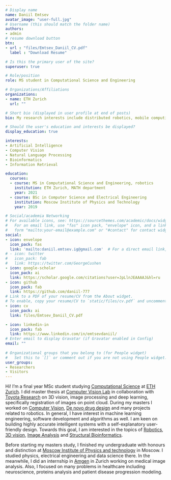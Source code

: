```yaml
---
# Display name
name: Daniil Emtsev
avatar_image: "user-full.jpg"
# Username (this should match the folder name)
authors:
- admin
# resume download button
btn:
- url : "files/Emtsev_Daniil_CV.pdf"
  label : "Download Resume"

# Is this the primary user of the site?
superuser: true

# Role/position
role: MS student in Computational Science and Engineering

# Organizations/Affiliations
organizations:
- name: ETH Zurich
  url: ""

# Short bio (displayed in user profile at end of posts)
bio: My research interests include distributed robotics, mobile computing and programmable matter.

# Should the user's education and interests be displayed?
display_education: true

interests:
- Artificial Intelligence
- Computer Vision
- Natural Language Processing
- Bioinformatics
- Information Retrieval

education:
  courses:
  - course: MS in Computational Science and Engineering, robotics
    institution: ETH Zurich, MATH department
    year: 2021
  - course: BSc in Computer Science and Electrical Engineering
    institution: Moscow Institute of Physics and Technology
    year: 2019

# Social/academia Networking
# For available icons, see: https://sourcethemes.com/academic/docs/widgets/#icons
#   For an email link, use "fas" icon pack, "envelope" icon, and a link in the
#   form "mailto:your-email@example.com" or "#contact" for contact widget.
social:
- icon: envelope
  icon_pack: fas
  link: 'mailto:daniil.emtsev.ig@gmail.com'  # For a direct email link, use "mailto:test@example.org".
# - icon: twitter
#   icon_pack: fab
#   link: https://twitter.com/GeorgeCushen
- icon: google-scholar
  icon_pack: ai
  link: https://scholar.google.com/citations?user=JpLlnJEAAAAJ&hl=ru
- icon: github
  icon_pack: fab
  link: https://github.com/daniil-777
# Link to a PDF of your resume/CV from the About widget.
# To enable, copy your resume/CV to `static/files/cv.pdf` and uncomment the lines below.  
- icon: cv
  icon_pack: ai
  link: files/Emtsev_Daniil_CV.pdf

- icon: linkedin-in
  icon_pack: fab
  link: https://www.linkedin.com/in/emtsevdaniil/
# Enter email to display Gravatar (if Gravatar enabled in Config)
email: ""
  
# Organizational groups that you belong to (for People widget)
#   Set this to `[]` or comment out if you are not using People widget.  
user_groups:
- Researchers
- Visitors
---
```


<!-- Hi! I’m a final year MSc student studying [Computational Science](https://rw.ethz.ch/) at [ETH Zurich](https://ethz.ch/en.html). I am interested in machine learning engineering, software development and research as well.  I would love to work on any problem dealing with 3D structure and geometry. I am keen on building highly accurate intelligent systems with self-explanatory user-friendly design. Towards this goal, I am interested in the topics of [Robotics](/tags/robotics/), [3D vision](/tags/3D_Vision/), [Image Analysis](/tags/Image_Analysis/) and [Structural Bioinformatics](/tags/Structural_Bioinformatics/). During my masters I worked on [Computer Vision](/tags/Computer_Vision/),  [De novo drug design](/tags/de-novo-drug-design) and many projects related to robotics.  -->

Hi! I’m a final year MSc student studying [Computational Science](https://rw.ethz.ch/) at [ETH Zurich](https://ethz.ch/en.html). I did master thesis at [Computer Vision Lab](https://vision.ee.ethz.ch/) in collaboration with [Toyota Research](https://www.trace.ethz.ch/) on 3D vision, image processing and deep learning, specifically registration of images on point cloud. During my masters I worked on [Computer Vision](/tags/Computer_Vision/),  [De novo drug design](/tags/de-novo-drug-design) and many projects related to robotics. In general, I have interest in machine learning engineering, software development and algorithms as well. I am keen on building highly accurate intelligent systems with a self-explanatory user-friendly design. Towards this goal, I am interested in the topics of [Robotics](/tags/robotics/), [3D vision](/tags/3D_Vision/), [Image Analysis](/tags/Image_Analysis/) and [Structural Bioinformatics](/tags/Structural_Bioinformatics/). 

Before starting my masters study, I finished my undergraduate with honours and distinction at [Moscow Institute of Physics and technology](https://mipt.ru/english/) in Moscow. I studied physics, electrical engineering and data science there. In the meanwhile, I did an internship in [Amgen](https://www.amgen.com/) in Zurich working on medical image analysis. Also, I focused on many problems in healthcare including neuroscience, proteins analysis and patient disease progression modeling.  
<!-- Nelson Bighetti is a professor of artificial intelligence at the Stanford AI Lab. His research interests include distributed robotics, mobile computing and programmable matter. He leads the Robotic Neurobiology group, which develops self-reconfiguring robots, systems of self-organizing robots, and mobile sensor networks.

![reviews](../../img/certifacates.jpg)

It is a long established fact that a reader will be distracted by the readable content of a page when looking at its layout. The point of using Lorem Ipsum. The point of using Lorem Ipsum. distracted by the readable content of a page. -->
